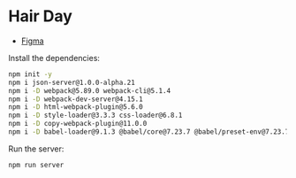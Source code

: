 # Hair Day

- [Figma](https://www.figma.com/community/file/1360316357733167308)

Install the dependencies:

```sh
npm init -y
npm i json-server@1.0.0-alpha.21
npm i -D webpack@5.89.0 webpack-cli@5.1.4
npm i -D webpack-dev-server@4.15.1
npm i -D html-webpack-plugin@5.6.0
npm i -D style-loader@3.3.3 css-loader@6.8.1
npm i -D copy-webpack-plugin@11.0.0
npm i -D babel-loader@9.1.3 @babel/core@7.23.7 @babel/preset-env@7.23.7
```

Run the server:

```sh
npm run server
```
